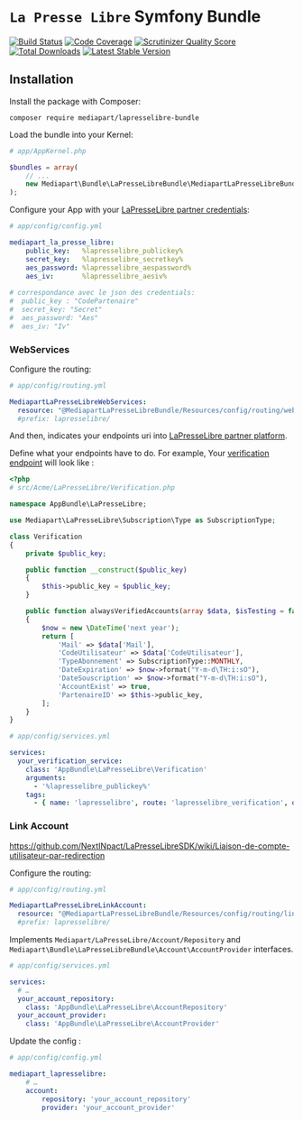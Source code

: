 # `La Presse Libre` Symfony Bundle

[![Build Status](https://secure.travis-ci.org/mediapart/lapresselibre-bundle.svg?branch=master)](http://travis-ci.org/mediapart/lapresselibre-bundle) [![Code Coverage](https://codecov.io/gh/mediapart/lapresselibre-bundle/branch/master/graph/badge.svg)](https://scrutinizer-ci.com/g/mediapart/lapresselibre-bundle) [![Scrutinizer Quality Score](https://scrutinizer-ci.com/g/mediapart/lapresselibre-bundle/badges/quality-score.png?b=master)](https://scrutinizer-ci.com/g/mediapart/lapresselibre-bundle) [![Total Downloads](https://poser.pugx.org/mediapart/lapresselibre-bundle/downloads.png)](https://packagist.org/packages/mediapart/lapresselibre-bundle) [![Latest Stable Version](https://poser.pugx.org/mediapart/lapresselibre-bundle/v/stable.png)](https://packagist.org/packages/mediapart/lapresselibre-bundle)

## Installation

Install the package with Composer:

```
composer require mediapart/lapresselibre-bundle
```

Load the bundle into your Kernel:

```php
# app/AppKernel.php

$bundles = array(
    // ...
    new Mediapart\Bundle\LaPresseLibreBundle\MediapartLaPresseLibreBundle(),
);
```

Configure your App with your [LaPresseLibre partner credentials](https://partenaire.lapresselibre.fr/gestion/credentials):

```yaml
# app/config/config.yml

mediapart_la_presse_libre:
    public_key:   %lapresselibre_publickey%
    secret_key:   %lapresselibre_secretkey%
    aes_password: %lapresselibre_aespassword%
    aes_iv:       %lapresselibre_aesiv%
    
# correspondance avec le json des credentials:
#  public_key : "CodePartenaire"
#  secret_key: "Secret"
#  aes_password: "Aes"
#  aes_iv: "Iv"
```

### WebServices

Configure the routing:

```yaml
# app/config/routing.yml

MediapartLaPresseLibreWebServices:
  resource: "@MediapartLaPresseLibreBundle/Resources/config/routing/webservices.php"
  #prefix: lapresselibre/
```

And then, indicates your endpoints uri into [LaPresseLibre partner platform](https://partenaire.lapresselibre.fr/gestion).

Define what your endpoints have to do.
For example, Your [verification endpoint](https://github.com/NextINpact/LaPresseLibreSDK/wiki/Fonctionnement-des-web-services#web-service-de-v%C3%A9rification-de-comptes-existants) will look like :

```php
<?php
# src/Acme/LaPresseLibre/Verification.php

namespace AppBundle\LaPresseLibre;

use Mediapart\LaPresseLibre\Subscription\Type as SubscriptionType;

class Verification
{
    private $public_key;

    public function __construct($public_key)
    {
        $this->public_key = $public_key;
    }

    public function alwaysVerifiedAccounts(array $data, $isTesting = false)
    {
        $now = new \DateTime('next year');
        return [
            'Mail' => $data['Mail'],
            'CodeUtilisateur' => $data['CodeUtilisateur'],
            'TypeAbonnement' => SubscriptionType::MONTHLY,
            'DateExpiration' => $now->format("Y-m-d\TH:i:sO"),
            'DateSouscription' => $now->format("Y-m-d\TH:i:sO"),
            'AccountExist' => true,
            'PartenaireID' => $this->public_key,
        ];
    }
}
```

```yaml
# app/config/services.yml

services:
  your_verification_service:
    class: 'AppBundle\LaPresseLibre\Verification'
    arguments: 
      - '%lapresselibre_publickey%'
    tags:
      - { name: 'lapresselibre', route: 'lapresselibre_verification', operation: 'Mediapart\LaPresseLibre\Operation\Verification', method: 'alwaysVerifiedAccounts' }
```

### Link Account

https://github.com/NextINpact/LaPresseLibreSDK/wiki/Liaison-de-compte-utilisateur-par-redirection

Configure the routing:

```yaml
# app/config/routing.yml

MediapartLaPresseLibreLinkAccount:
  resource: "@MediapartLaPresseLibreBundle/Resources/config/routing/link-account.php"
  #prefix: lapresselibre/
```

Implements `Mediapart/LaPresseLibre/Account/Repository` and `Mediapart\Bundle\LaPresseLibreBundle\Account\AccountProvider` interfaces.

```yaml
# app/config/services.yml

services:
  # …
  your_account_repository:
    class: 'AppBundle\LaPresseLibre\AccountRepository'
  your_account_provider:
    class: 'AppBundle\LaPresseLibre\AccountProvider'
```

Update the config :

```yaml
# app/config/config.yml

mediapart_lapresselibre:
    # …
    account:
        repository: 'your_account_repository'
        provider: 'your_account_provider'
```



